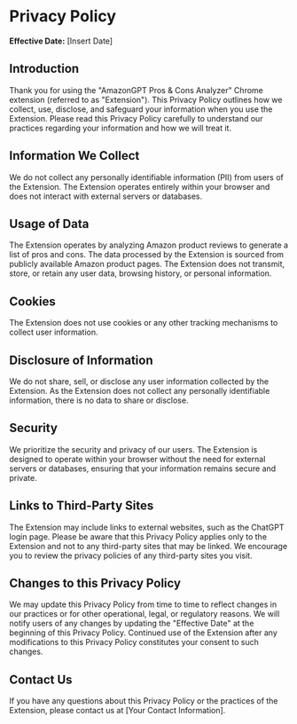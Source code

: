 # Privacy Policy

**Effective Date:** [Insert Date]

## Introduction

Thank you for using the "AmazonGPT Pros & Cons Analyzer" Chrome extension (referred to as "Extension"). This Privacy Policy outlines how we collect, use, disclose, and safeguard your information when you use the Extension. Please read this Privacy Policy carefully to understand our practices regarding your information and how we will treat it.

## Information We Collect

We do not collect any personally identifiable information (PII) from users of the Extension. The Extension operates entirely within your browser and does not interact with external servers or databases.

## Usage of Data

The Extension operates by analyzing Amazon product reviews to generate a list of pros and cons. The data processed by the Extension is sourced from publicly available Amazon product pages. The Extension does not transmit, store, or retain any user data, browsing history, or personal information.

## Cookies

The Extension does not use cookies or any other tracking mechanisms to collect user information.

## Disclosure of Information

We do not share, sell, or disclose any user information collected by the Extension. As the Extension does not collect any personally identifiable information, there is no data to share or disclose.

## Security

We prioritize the security and privacy of our users. The Extension is designed to operate within your browser without the need for external servers or databases, ensuring that your information remains secure and private.

## Links to Third-Party Sites

The Extension may include links to external websites, such as the ChatGPT login page. Please be aware that this Privacy Policy applies only to the Extension and not to any third-party sites that may be linked. We encourage you to review the privacy policies of any third-party sites you visit.

## Changes to this Privacy Policy

We may update this Privacy Policy from time to time to reflect changes in our practices or for other operational, legal, or regulatory reasons. We will notify users of any changes by updating the "Effective Date" at the beginning of this Privacy Policy. Continued use of the Extension after any modifications to this Privacy Policy constitutes your consent to such changes.

## Contact Us

If you have any questions about this Privacy Policy or the practices of the Extension, please contact us at [Your Contact Information].
